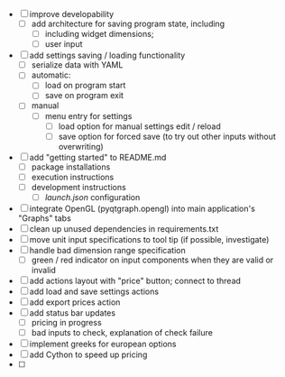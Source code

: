 - [ ] improve developability
    - [ ] add architecture for saving program state, including
        - [ ] including widget dimensions;
        - [ ] user input
- [ ] add settings saving / loading functionality
    - [ ] serialize data with YAML
    - [ ] automatic:   
        - [ ] load on program start
        - [ ] save on program exit
    - [ ] manual
        - [ ] menu entry for settings
            - [ ] load option for manual settings edit / reload
            - [ ] save option for forced save (to try out other inputs without overwriting)
- [ ] add "getting started" to README.md
    - [ ] package installations
    - [ ] execution instructions
    - [ ] development instructions
        - [ ] *launch.json* configuration
- [ ] integrate OpenGL (pyqtgraph.opengl) into main application's "Graphs" tabs
- [ ] clean up unused dependencies in requirements.txt
- [ ] move unit input specifications to tool tip (if possible, investigate)
- [ ] handle bad dimension range specification
    - [ ] green / red indicator on input components when they are valid or invalid
- [ ] add actions layout with "price" button; connect to thread
- [ ] add load and save settings actions
- [ ] add export prices action
- [ ] add status bar updates
    - [ ] pricing in progress
    - [ ] bad inputs to check, explanation of check failure
- [ ] implement greeks for european options
- [ ] add Cython to speed up pricing 
- [ ] 